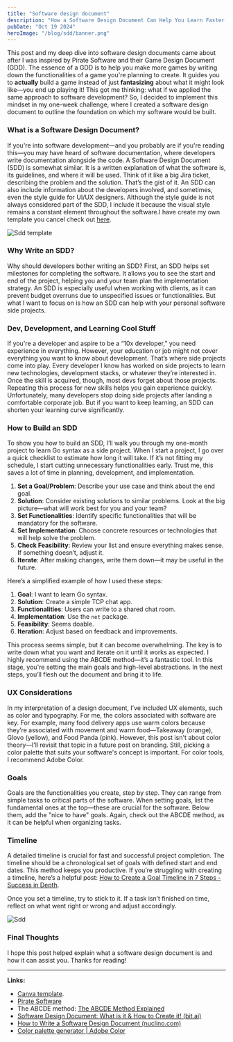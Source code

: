 ```yaml
---
title: "Software design document"
description: "How a Software Design Document Can Help You Learn Faster and Create More Side Projects"
pubDate: "Oct 19 2024"
heroImage: "/blog/sdd/banner.png"
---
```


This post and my deep dive into software design documents came about after I was inspired by Pirate Software and their Game Design Document (GDD). The essence of a GDD is to help you make more games by writing down the functionalities of a game you're planning to create. It guides you to **actually** build a game instead of just **fantasizing** about what it might look like—you end up playing it! This got me thinking: what if we applied the same approach to software development? So, I decided to implement this mindset in my one-week challenge, where I created a software design document to outline the foundation on which my software would be built.

### What is a Software Design Document?

If you're into software development—and you probably are if you're reading this—you may have heard of software documentation, where developers write documentation alongside the code. A Software Design Document (SDD) is somewhat similar. It is a written explanation of what the software is, its guidelines, and where it will be used. Think of it like a big Jira ticket, describing the problem and the solution. That’s the gist of it. An SDD can also include information about the developers involved, and sometimes, even the style guide for UI/UX designers. Although the style guide is not always considered part of the SDD, I include it because the visual style remains a constant element throughout the software.I have create my own template you cancel check out [here](https://www.canva.com/design/DAGSyNzy9cY/VOXdFMK7TcYaUbzCg_4gDQ/view?utm_content=DAGSyNzy9cY&utm_campaign=designshare&utm_medium=link&utm_source=publishsharelink&mode=preview).

![Sdd template](/blog/sdd/sdd_template.png)

### Why Write an SDD?

Why should developers bother writing an SDD? First, an SDD helps set milestones for completing the software. It allows you to see the start and end of the project, helping you and your team plan the implementation strategy. An SDD is especially useful when working with clients, as it can prevent budget overruns due to unspecified issues or functionalities. But what I want to focus on is how an SDD can help with your personal software side projects.

### Dev, Development, and Learning Cool Stuff

If you're a developer and aspire to be a “10x developer,” you need experience in everything. However, your education or job might not cover everything you want to know about development. That’s where side projects come into play. Every developer I know has worked on side projects to learn new technologies, development stacks, or whatever they’re interested in. Once the skill is acquired, though, most devs forget about those projects. Repeating this process for new skills helps you gain experience quickly. Unfortunately, many developers stop doing side projects after landing a comfortable corporate job. But if you want to keep learning, an SDD can shorten your learning curve significantly.

### How to Build an SDD

To show you how to build an SDD, I’ll walk you through my one-month project to learn Go syntax as a side project. When I start a project, I go over a quick checklist to estimate how long it will take. If it’s not fitting my schedule, I start cutting unnecessary functionalities early. Trust me, this saves a lot of time in planning, development, and implementation.

1. **Set a Goal/Problem**: Describe your use case and think about the end goal.
2. **Solution**: Consider existing solutions to similar problems. Look at the big picture—what will work best for you and your team?
3. **Set Functionalities**: Identify specific functionalities that will be mandatory for the software.
4. **Set Implementation**: Choose concrete resources or technologies that will help solve the problem.
5. **Check Feasibility**: Review your list and ensure everything makes sense. If something doesn’t, adjust it.
6. **Iterate**: After making changes, write them down—it may be useful in the future.

Here’s a simplified example of how I used these steps:

1. **Goal**: I want to learn Go syntax.
2. **Solution**: Create a simple TCP chat app.
3. **Functionalities**: Users can write to a shared chat room.
4. **Implementation**: Use the `net` package.
5. **Feasibility**: Seems doable.
6. **Iteration**: Adjust based on feedback and improvements.

This process seems simple, but it can become overwhelming. The key is to write down what you want and iterate on it until it works as expected. I highly recommend using the ABCDE method—it’s a fantastic tool. In this stage, you're setting the main goals and high-level abstractions. In the next steps, you’ll flesh out the document and bring it to life.

### UX Considerations

In my interpretation of a design document, I’ve included UX elements, such as color and typography. For me, the colors associated with software are key. For example, many food delivery apps use warm colors because they’re associated with movement and warm food—Takeaway (orange), Glovo (yellow), and Food Panda (pink). However, this post isn't about color theory—I’ll revisit that topic in a future post on branding. Still, picking a color palette that suits your software's concept is important. For color tools, I recommend Adobe Color.

### Goals

Goals are the functionalities you create, step by step. They can range from simple tasks to critical parts of the software. When setting goals, list the fundamental ones at the top—these are crucial for the software. Below them, add the "nice to have" goals. Again, check out the ABCDE method, as it can be helpful when organizing tasks.

### Timeline

A detailed timeline is crucial for fast and successful project completion. The timeline should be a chronological set of goals with defined start and end dates. This method keeps you productive. If you’re struggling with creating a timeline, here’s a helpful post: [How to Create a Goal Timeline in 7 Steps - Success in Depth](https://successindepth.com/goal-timeline/).

Once you set a timeline, try to stick to it. If a task isn’t finished on time, reflect on what went right or wrong and adjust accordingly.

![Sdd ](/blog/sdd/sdd.png)

### Final Thoughts

I hope this post helped explain what a software design document is and how it can assist you. Thanks for reading!

---

**Links:**

- [Canva template](https://www.canva.com/design/DAGSyNzy9cY/VOXdFMK7TcYaUbzCg_4gDQ/view?utm_content=DAGSyNzy9cY&utm_campaign=designshare&utm_medium=link&utm_source=publishsharelink&mode=preview).
- [Pirate Software](https://develop.games/)
- The ABCDE method: [The ABCDE Method Explained](https://upbase.io/blog/how-to-use-the-abcde-method-effectively/)
- [Software Design Document: What is it & How to Create it! (bit.ai)](https://blog.bit.ai/software-design-document/)
- [How to Write a Software Design Document (nuclino.com)](https://www.nuclino.com/articles/software-design-document#what-is-a-software-design-document)
- [Color palette generator | Adobe Color](https://color.adobe.com/)
